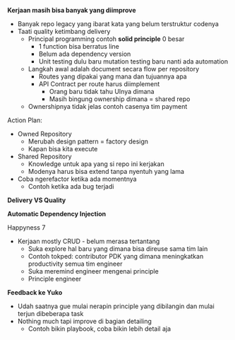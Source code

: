 **Kerjaan masih bisa banyak yang diimprove**
* Banyak repo legacy yang ibarat kata yang belum terstruktur codenya
* Taati quality ketimbang delivery
	* Principal programming contoh **solid principle** 0 besar
		* 1 function bisa berratus line
		* Belum ada dependency version
		* Unit testing dulu baru mutation testing baru nanti ada automation
	* Langkah awal adalah document secara flow per repository
		* Routes yang dipakai yang mana dan tujuannya apa
		* API Contract per route harus diimplement
			* Orang baru tidak tahu UInya dimana
			* Masih bingung ownership dimana = shared repo
	* Ownershipnya tidak jelas contoh casenya tim payment

Action Plan:
- Owned Repository
	- Merubah design pattern = factory design
	- Kapan bisa kita execute
- Shared Repository
	- Knowledge untuk apa yang si repo ini kerjakan
	- Modenya harus bisa extend tanpa nyentuh yang lama
- Coba ngerefactor ketika ada momentnya
	- Contoh ketika ada bug terjadi


**Delivery VS Quality**

**Automatic Dependency Injection**

Happyness 7
- Kerjaan mostly CRUD - belum merasa tertantang
	- Suka explore hal baru yang dimana bisa direuse sama tim lain
	- Contoh tokped: contributor PDK yang dimana meningkatkan productivity semua tim engineer
	- Suka meremind engineer mengenai principle
	- Principle engineer

**Feedback ke Yuko**
- Udah saatnya gue mulai nerapin principle yang dibilangin dan mulai terjun dibeberapa task
- Nothing much tapi improve di bagian detailing
	- Contoh bikin playbook, coba bikin lebih detail aja